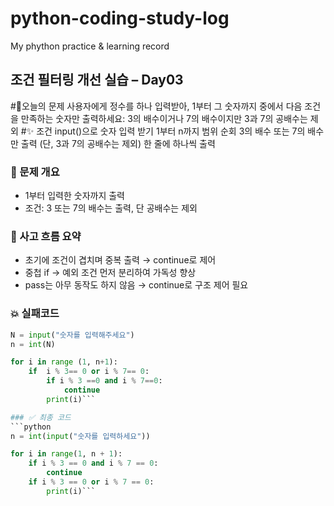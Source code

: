 # python-coding-study-log
My phython practice &amp; learning record

## 조건 필터링 개선 실습 – Day03

#🚀오늘의 문제
사용자에게 정수를 하나 입력받아,
1부터 그 숫자까지 중에서 다음 조건을 만족하는 숫자만 출력하세요:
3의 배수이거나 7의 배수이지만
3과 7의 공배수는 제외
#✨ 조건
input()으로 숫자 입력 받기
1부터 n까지 범위 순회
3의 배수 또는 7의 배수만 출력 (단, 3과 7의 공배수는 제외)
한 줄에 하나씩 출력

### 🎯 문제 개요
- 1부터 입력한 숫자까지 출력
- 조건: 3 또는 7의 배수는 출력, 단 공배수는 제외

### 🧠 사고 흐름 요약
- 초기에 조건이 겹치며 중복 출력 → continue로 제어
- 중첩 if → 예외 조건 먼저 분리하여 가독성 향상
- pass는 아무 동작도 하지 않음 → continue로 구조 제어 필요

### 💥 실패코드
```python
N = input("숫자를 입력해주세요")
n = int(N)

for i in range (1, n+1):
    if  i % 3== 0 or i % 7== 0:
        if i % 3 ==0 and i % 7==0:
            continue
        print(i)```

### ✅ 최종 코드
```python
n = int(input("숫자를 입력하세요"))

for i in range(1, n + 1):
    if i % 3 == 0 and i % 7 == 0:
        continue
    if i % 3 == 0 or i % 7 == 0:
        print(i)```
